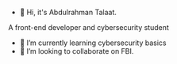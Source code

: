 - 👋 Hi, it's Abdulrahman Talaat.

A front-end developer and cybersecurity student

- 🌱 I’m currently learning cybersecurity basics
- 💞️ I’m looking to collaborate on FBI.


<!---
talaat74/talaat74 is a ✨ special ✨ repository because its `README.md` (this file) appears on your GitHub profile.
You can click the Preview link to take a look at your changes.
--->
